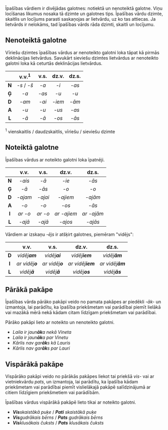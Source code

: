 
Īpašības vārdiem ir divējādas galotnes: notiektā un nenoteiktā galotne.
Viņu locīšanas likumus nosaka tā dzimte un galotnes tips.
Īpašības vārdu dzimte, skaitlis un locījums parasti saskaņojas ar lietvārdu,
uz ko tas attiecas. Ja lietvārds ir nelokāms, tad īpašības vārds rāda dzimti,
skaitli un locījumu.

## Nenoteiktā galotne

Vīriešu dzimtes īpašības vārdus ar nenoteikto galotni loka tāpat kā pirmās
deklinācijas lietvārdus.
Savukārt sieviešu dzimtes lietvārdus ar nenoteikto galotni loka kā ceturtās
deklinācijas lietvārdus.

|       | v.v.<sup>1</sup> | v.s.  | dz.v.  | dz.s. |
| :-:   | :-:              | :-:   | :-:    | :-:   |
| **N** | *-s* / *-š*      | *-a*  | *-i*   | *-as* |
| **Ģ** | *-a*             | *-as* | *-u*   | *-u*  |
| **D** | *-am*            | *-ai* | *-iem* | *-ām* |
| **A** | *-u*             | *-u*  | *-us*  | *-as* |
| **L** | *-ā*             | *-ā*  | *-os*  | *-ās* |

<sup>1</sup> vienskaitlis / daudzskaitlis, vīriešu / sieviešu dzimte

## Noteiktā galotne

Īpašības vārdus ar noteikto galotni loka īpatnēji.

|       | v.v.    | v.s.    | dz.v.       | dz.s.      |
| :-:   | :-:     | :-:     | :-:         | :-:        |
| **N** | *-ais*  | *-ā*    | *-ie*       | *-ās*      |
| **Ģ** | *-ā*    | *-ās*   | *-o*        | *-o*       |
| **D** | *-ajam* | *-ajai* | *-ajiem*    | *-ajām*    |
| **A** | *-o*    | *-o*    | *-os*       | *-ās*      |
| **I** | *ar -o* | *ar -o* | *ar -ajiem* | *ar -ajām* |
| **L** | *-ajā*  | *-ajā*  | *-ajos*     | *-ajās*    |

Vārdiem ar izskaņu *-ējs* ir atšķirt galotnes, piemēram "vidējs":

|       | v.v.            | v.s.            | dz.v.             | dz.s.            |
| :-:   | :-:             | :-:             | :-:               | :-:              |
| **D** | *vidēj**am***   | *vidēj**ai***   | *vidēj**iem***    | *vidēj**ām***    |
| **I** | *ar vidēj**o*** | *ar vidēj**o*** | *ar vidēj**iem*** | *ar vidēj**ām*** |
| **L** | *vidēj**ā***    | *vidēj**ā***    | *vidēj**os***     | *vidēj**ās***    |

## Pārākā pakāpe

Īpašības vārda pārāko pakāpi veido no pamata pakāpes ar piedēkli *-āk-* un
izmantoja, lai parādītu, ka īpašība priekšmetam vai parādībai piemīt lielākā
vai mazākā mērā nekā kādam citam līdzīgam priekšmetam vai parādībai.

Pārāko pakāpi lieto ar noteikto un nenoteikto galotni.

- *Laila ir jaun**āk**a nekā Vineta*
- *Laila ir jaun**āk**a par Vinetu*
- *Kārlis nav gar**āk**s kā Lauris*
- *Kārlis nav gar**āk**s par Lauri*

## Vispārākā pakāpe

Vispārāko pakāpi veido no pārākās pakāpes liekot tai priekšā *vis-* vai ar
vietniekvārdu *pats*, un izmantoja, lai parādītu, ka īpašība kādam priekšmetam
vai parādībai piemīt vislielākajā pakāpē salīdzinājumā ar citiem līdzīgiem
priekšmetiem vai parādībām.

Īpašības vārdus vispārākā pakāpē lieto tikai ar noteikto galotni.

- ***Vis**skaistākā puķe* / ***Pati** skaistākā puķe*
- ***Vis**gudrākais bērns* / ***Pats** gudrākais bērns*
- ***Vis**klusākais čuksts* / ***Pats** klusākais čuksts*
